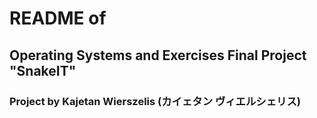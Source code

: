 # README of 
## Operating Systems and Exercises Final Project "SnakeIT"
### Project by Kajetan Wierszelis (カイェタン  ヴィエルシェリス)


